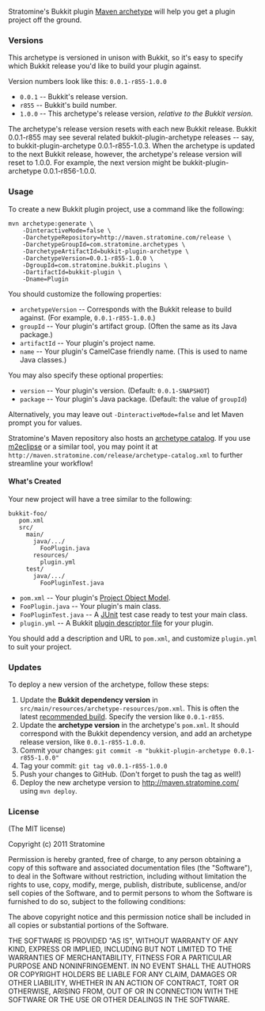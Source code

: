 Stratomine's Bukkit plugin [Maven archetype](http://maven.apache.org/guides/introduction/introduction-to-archetypes.html) will help you get a plugin project off the ground.

### Versions

This archetype is versioned in unison with Bukkit, so it's easy to specify which Bukkit release you'd like to build your plugin against.

Version numbers look like this: `0.0.1-r855-1.0.0`

* `0.0.1` -- Bukkit's release version.
* `r855` -- Bukkit's build number.
* `1.0.0` -- This archetype's release version, *relative to the Bukkit version.*

The archetype's release version resets with each new Bukkit release. Bukkit 0.0.1-r855 may see several related bukkit-plugin-archetype releases -- say, to bukkit-plugin-archetype 0.0.1-r855-1.0.3. When the archetype is updated to the next Bukkit release, however, the archetype's release version will reset to 1.0.0. For example, the next version might be bukkit-plugin-archetype 0.0.1-r856-1.0.0.

### Usage

To create a new Bukkit plugin project, use a command like the following:

    mvn archetype:generate \
        -DinteractiveMode=false \
        -DarchetypeRepository=http://maven.stratomine.com/release \
        -DarchetypeGroupId=com.stratomine.archetypes \
        -DarchetypeArtifactId=bukkit-plugin-archetype \
        -DarchetypeVersion=0.0.1-r855-1.0.0 \
        -DgroupId=com.stratomine.bukkit.plugins \
        -DartifactId=bukkit-plugin \
        -Dname=Plugin

You should customize the following properties:

* `archetypeVersion` -- Corresponds with the Bukkit release to build against. (For example, `0.0.1-r855-1.0.0`.)
* `groupId` -- Your plugin's artifact group. (Often the same as its Java package.)
* `artifactId` -- Your plugin's project name.
* `name` -- Your plugin's CamelCase friendly name. (This is used to name Java classes.)

You may also specify these optional properties:

* `version` -- Your plugin's version. (Default: `0.0.1-SNAPSHOT`)
* `package` -- Your plugin's Java package. (Default: the value of `groupId`)

Alternatively, you may leave out `-DinteractiveMode=false` and let Maven prompt you for values.

Stratomine's Maven repository also hosts an [archetype catalog](http://maven.apache.org/archetype/maven-archetype-plugin/specification/archetype-catalog.html). If you use [m2eclipse](http://eclipse.org/m2e/) or a similar tool, you may point it at `http://maven.stratomine.com/release/archetype-catalog.xml` to further streamline your workflow!

#### What's Created

Your new project will have a tree similar to the following:

    bukkit-foo/
       pom.xml
       src/
         main/
           java/.../
             FooPlugin.java
           resources/
             plugin.yml
         test/
           java/.../
             FooPluginTest.java

* `pom.xml` -- Your plugin's [Project Object Model](http://maven.apache.org/pom.html).
* `FooPlugin.java` -- Your plugin's main class.
* `FooPluginTest.java` -- A [JUnit](http://junit.org/) test case ready to test your main class.
* `plugin.yml` -- A Bukkit [plugin descriptor file](http://wiki.bukkit.org/Plugin_YAML) for your plugin.

You should add a description and URL to `pom.xml`, and customize `plugin.yml` to suit your project.

### Updates

To deploy a new version of the archetype, follow these steps:

1. Update the **Bukkit dependency version** in `src/main/resources/archetype-resources/pom.xml`. This is often the latest [recommended build](http://ci.bukkit.org/job/dev-Bukkit/promotion/latest/Recommended/). Specify the version like `0.0.1-r855`.
2. Update the **archetype version** in the archetype's `pom.xml`. It should correspond with the Bukkit dependency version, and add an archetype release version, like `0.0.1-r855-1.0.0`.
3. Commit your changes: `git commit -m "bukkit-plugin-archetype 0.0.1-r855-1.0.0"`
4. Tag your commit: `git tag v0.0.1-r855-1.0.0`
5. Push your changes to GitHub. (Don't forget to push the tag as well!)
6. Deploy the new archetype version to http://maven.stratomine.com/ using `mvn deploy`.

### License

(The MIT license)

Copyright (c) 2011 Stratomine

Permission is hereby granted, free of charge, to any person obtaining a copy of this software and associated documentation files (the "Software"), to deal in the Software without restriction, including without limitation the rights to use, copy, modify, merge, publish, distribute, sublicense, and/or sell copies of the Software, and to permit persons to whom the Software is furnished to do so, subject to the following conditions:

The above copyright notice and this permission notice shall be included in all copies or substantial portions of the Software.

THE SOFTWARE IS PROVIDED "AS IS", WITHOUT WARRANTY OF ANY KIND, EXPRESS OR IMPLIED, INCLUDING BUT NOT LIMITED TO THE WARRANTIES OF MERCHANTABILITY, FITNESS FOR A PARTICULAR PURPOSE AND NONINFRINGEMENT. IN NO EVENT SHALL THE AUTHORS OR COPYRIGHT HOLDERS BE LIABLE FOR ANY CLAIM, DAMAGES OR OTHER LIABILITY, WHETHER IN AN ACTION OF CONTRACT, TORT OR OTHERWISE, ARISING FROM, OUT OF OR IN CONNECTION WITH THE SOFTWARE OR THE USE OR OTHER DEALINGS IN THE SOFTWARE.
